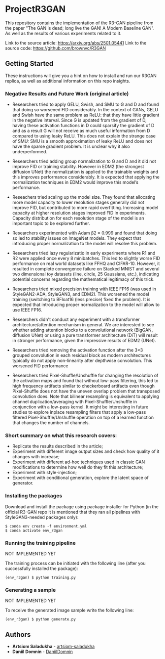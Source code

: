 # ProjectR3GAN
This repository contains the implementation of the R3-GAN pipeline from the paper "The GAN is dead; long live the GAN! A Modern Baseline GAN".
As well as the results of various experiments related to it.

Link to the source article: https://arxiv.org/abs/2501.05441
Link to the source code: https://github.com/brownvc/R3GAN

## Getting Started
These instructions will give you a hint on how to install and run our R3GAN replica, as well as additional information on this repo insights.

### Negative Results and Future Work (original article)
* Researchers tried to apply GELU, Swish, and SMU to G and D and found that doing
so worsened FID considerably. In the context of GANs, GELU and Swish have the same problem as ReLU: that they
have little gradient in the negative interval. Since G is updated from the gradient of D,
having these activation functions in D could sparsify the gradient of D and as a result
G will not receive as much useful information from D compared to using leaky ReLU. 
This does not explain the strange case of SMU: SMU is a smooth approximation of
leaky ReLU and does not have the sparse gradient problem. It is unclear why it also underperformed.

* Researchers tried adding group normalization to G and D and it did not improve FID or training
stability. However in EDM2 (the strongest diffusion UNet) the normalization is applied to the trainable weights
and this improves performance considerably. It is expected that applying the normalization
techniques in EDM2 would improve this model’s performance.

* Reseachers tried scaling up the model size. They found that allocating more model capacity to
lower resolution stages generally did not improve FID, but contributed to more rapid
overfitting. Increasing model capacity at higher resolution stages improved FID in experiments.
Capacity distribution for each resolution stage of the model is an important topic to be explored further.

* Researchers experimented with Adam β2 = 0.999 and found that doing so led to stability issues on ImageNet models.
They expect that introducing proper normalization to the model will resolve this problem.

* Researchers tried lazy regularizatio in early experiments where R1 and R2 were applied
once every 8 minibatches. This led to slightly worse FID performance on real world datasets
like FFHQ and CIFAR-10. However, it resulted in complete convergence failure on Stacked
MNIST and several two dimensional toy datasets (line, circle, 25 Gaussians, etc.), indicating
potential concerns regarding the mathematical legitimacy of this trick.

* Researchers tried mixed precision training with IEEE FP16 (was used in StyleGAN2-ADA, StyleGAN3, and EDM2). 
This worsened the model training (switching to BFloat16 (less precise) fixed the problem).
It is expected that introducing proper normalization to the model will allow to use IEEE FP16.

* Researchers didn't conduct any experiment with a transformer architecture/attention mechanism in general.
We are interested to see whether adding attention blocks to a convolutional network (BigGAN, diffusion UNet) or
using a pure transformer architecture (DiT) will result in stronger performance, given the impressive results of EDM2 (UNet).

* Researchers tried removing the activation function after the 3×3 grouped convolution in each residual
block as modern architectures typically do not apply non-linearity after depthwise convolution. This worsened FID performance

* Researchers tried Pixel-Shuffle/Unshuffle for changing the resolution of the activation maps and found that without low-pass filtering,
this led to high frequency artifacts similar to checkerboard artifacts even though Pixel-Shuffle does not have the uneven overlap problem
that transposed convolution does. Note that bilinear resampling is equivalent to applying channel duplication/averaging
with Pixel-Shuffle/Unshuffle in conjunction with a low-pass kernel. 
It might be interesting in future studies to explore inplace resampling filters that apply a low-pass filtered Pixel-Shuffle/Unshuffle operation 
on top of a learned function that changes the number of channels.


### Short summary on what this research covers:
* Replicate the results described in the article;
* Experiment with different image output sizes and check how quality of it changes with increase;
* Experiment with different ad-hoc techniques used in classic GAN modifications to determine how well do they fit this architecture;
* Experiment with style-injection;
* Experiment with conditional generation, explore the latent space of generator.

### Installing the packages
Download and install the package using package installer for Python (in the official R3-GAN repo it is mentioned that they ran all pipelines with StyleGAN3-needed packages only):

	$ conda env create -f environment.yml
	$ conda activate env_r3gan

### Running the training pipeline
NOT IMPLEMENTED YET

The training process can be initiated with the following line (after you successfully installed the package):
	
 	(env_r3gan) $ python training.py

### Generating a sample
NOT IMPLEMENTED YET

To receive the generated image sample write the following line: 

	(env_r3gan) $ python generate.py


## Authors
  - **Artsiom Saladukha** - [artsiom-saladukha](https://github.com/artsiom-saladukha)
  - **Daniil Domnin** - [DaniilDomnin](https://https://github.com/DaniilDomnin)

